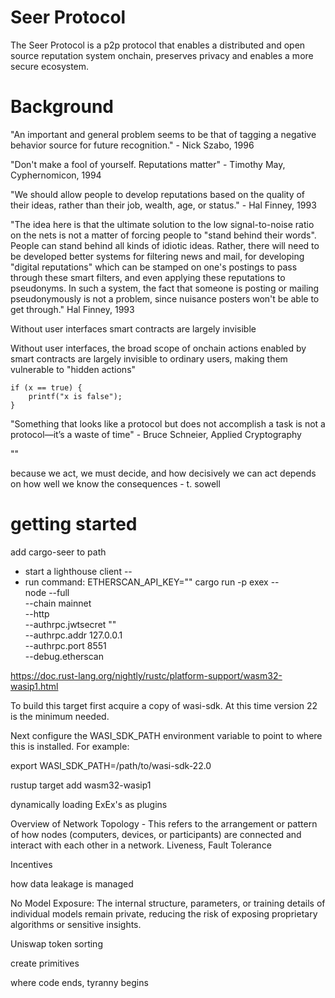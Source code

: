 # Seer Protocol

The Seer Protocol is a p2p protocol that enables a distributed and open source reputation system onchain, preserves privacy and enables a more secure ecosystem.

# Background

"An important and general problem seems to be that of tagging a negative behavior source for future recognition." - Nick Szabo, 1996

"Don't make a fool of yourself. Reputations matter" - Timothy May, Cyphernomicon, 1994

"We should allow people to develop reputations based on the quality of their ideas, rather than their job, wealth, age, or status." - Hal Finney, 1993

"The idea here is that the ultimate solution to the low
signal-to-noise ratio on the nets is not a matter of
forcing people to "stand behind their words". People can
stand behind all kinds of idiotic ideas. Rather, there
will need to be developed better systems for filtering news
and mail, for developing "digital reputations" which can be
stamped on one's postings to pass through these smart
filters, and even applying these reputations to pseudonyms.
In such a system, the fact that someone is posting or
mailing pseudonymously is not a problem, since nuisance
posters won't be able to get through." Hal Finney, 1993

Without user interfaces smart contracts are largely invisible

Without user interfaces, the broad scope of onchain actions enabled by smart contracts are largely invisible to ordinary users, making them vulnerable to "hidden actions"

```
if (x == true) {
    printf("x is false");
}
```

"Something that looks like a protocol but does not
accomplish a task is not a protocol—it’s a waste of time" - Bruce Schneier, Applied Cryptography

""

because we act, we must decide,
and how decisively we can act depends on how
well we know the consequences - t. sowell

# getting started

add cargo-seer to path

- start a lighthouse client --
- run command:
  ETHERSCAN_API_KEY="" cargo run -p exex -- \
   node --full \
   --chain mainnet \
   --http \
   --authrpc.jwtsecret "" \
   --authrpc.addr 127.0.0.1 \
   --authrpc.port 8551 \
   --debug.etherscan

https://doc.rust-lang.org/nightly/rustc/platform-support/wasm32-wasip1.html

To build this target first acquire a copy of wasi-sdk. At this time version 22 is the minimum needed.

Next configure the WASI_SDK_PATH environment variable to point to where this is installed. For example:

export WASI_SDK_PATH=/path/to/wasi-sdk-22.0

rustup target add wasm32-wasip1

dynamically loading ExEx's as plugins

Overview of Network Topology - This refers to the arrangement or pattern of how nodes (computers, devices, or participants) are connected and interact with each other in a network.
Liveness, Fault Tolerance

Incentives

how data leakage is managed

No Model Exposure: The internal structure, parameters, or training details of individual models remain private, reducing the risk of exposing proprietary algorithms or sensitive insights.

Uniswap token sorting

create primitives

where code ends, tyranny begins
